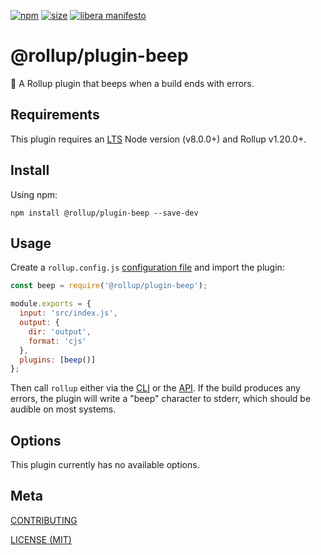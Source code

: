 [npm]: https://img.shields.io/npm/v/@rollup/plugin-beep
[npm-url]: https://www.npmjs.com/package/@rollup/plugin-beep
[size]: https://packagephobia.now.sh/badge?p=@rollup/plugin-beep
[size-url]: https://packagephobia.now.sh/result?p=@rollup/plugin-beep

[![npm][npm]][npm-url]
[![size][size]][size-url]
[![libera manifesto](https://img.shields.io/badge/libera-manifesto-lightgrey.svg)](https://liberamanifesto.com)

# @rollup/plugin-beep

🍣 A Rollup plugin that beeps when a build ends with errors.

## Requirements

This plugin requires an [LTS](https://github.com/nodejs/Release) Node version (v8.0.0+) and Rollup v1.20.0+.

## Install

Using npm:

```console
npm install @rollup/plugin-beep --save-dev
```

## Usage

Create a `rollup.config.js` [configuration file](https://www.rollupjs.org/guide/en/#configuration-files) and import the plugin:

```js
const beep = require('@rollup/plugin-beep');

module.exports = {
  input: 'src/index.js',
  output: {
    dir: 'output',
    format: 'cjs'
  },
  plugins: [beep()]
};
```

Then call `rollup` either via the [CLI](https://www.rollupjs.org/guide/en/#command-line-reference) or the [API](https://www.rollupjs.org/guide/en/#javascript-api). If the build produces any errors, the plugin will write a "beep" character to stderr, which should be audible on most systems.

## Options

This plugin currently has no available options.

## Meta

[CONTRIBUTING](/.github/CONTRIBUTING.md)

[LICENSE (MIT)](/LICENSE)
